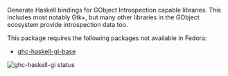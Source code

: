 Generate Haskell bindings for GObject Introspection capable libraries. This
includes most notably Gtk+, but many other libraries in the GObject ecosystem
provide introspection data too.

This package requires the following packages not available in Fedora:

* [ghc-haskell-gi-base](../ghc-haskell-gi-base)

![ghc-haskell-gi status](https://copr.fedorainfracloud.org/coprs/g/weldr/bdcs-haskell-deps/package/ghc-haskell-gi/status_image/last_build.png)
